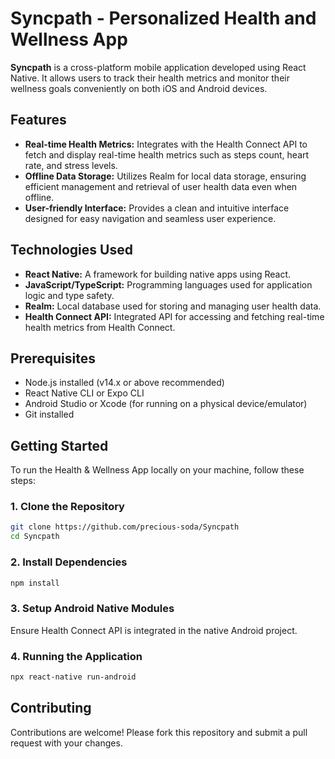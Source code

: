 # Syncpath - Personalized Health and Wellness App

**Syncpath** is a cross-platform mobile application developed using React Native. It allows users to track their health metrics and monitor their wellness goals conveniently on both iOS and Android devices.

## Features

- **Real-time Health Metrics:** Integrates with the Health Connect API to fetch and display real-time health metrics such as steps count, heart rate, and stress levels.
- **Offline Data Storage:** Utilizes Realm for local data storage, ensuring efficient management and retrieval of user health data even when offline.
- **User-friendly Interface:** Provides a clean and intuitive interface designed for easy navigation and seamless user experience.

## Technologies Used

- **React Native:** A framework for building native apps using React.
- **JavaScript/TypeScript:** Programming languages used for application logic and type safety.
- **Realm:** Local database used for storing and managing user health data.
- **Health Connect API:** Integrated API for accessing and fetching real-time health metrics from Health Connect.

## Prerequisites

- Node.js installed (v14.x or above recommended)
- React Native CLI or Expo CLI
- Android Studio or Xcode (for running on a physical device/emulator)
- Git installed

## Getting Started

To run the Health & Wellness App locally on your machine, follow these steps:

### 1. Clone the Repository

```bash
git clone https://github.com/precious-soda/Syncpath
cd Syncpath
```

### 2. Install Dependencies

```bash
npm install
```

### 3. Setup Android Native Modules

Ensure Health Connect API is integrated in the native Android project.

### 4. Running the Application

```bash
npx react-native run-android
```

## Contributing

Contributions are welcome! Please fork this repository and submit a pull request with your changes.
